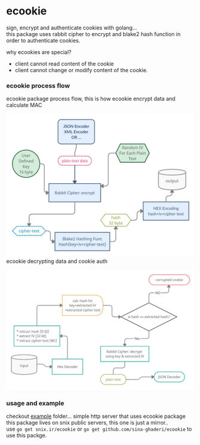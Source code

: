 # ecookie
sign, encrypt and authenticate cookies with golang...   
this package uses rabbit cipher to encrypt and blake2 hash function in order to authenticate cookies.

why ecookies are special? 
- client cannot read content of the cookie
- client cannot change or modify content of the cookie.

### ecookie process flow
ecookie package process flow, this is how ecookie encrypt data and calculate MAC  

![Encrypt](encrypt.jpg)  
ecookie decrypting data and cookie auth 

![Decrypt](decrypt.jpg)  

### usage and example
checkout [example](example/) folder... simple http server that uses ecookie package 
this package lives on snix public servers, this one is just a mirror..  
use `go get snix.ir/ecookie` or `go get github.com/sina-ghaderi/ecookie` to use this packge.
